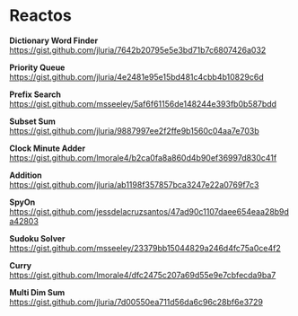 # Reactos
**Dictionary Word Finder** https://gist.github.com/jluria/7642b20795e5e3bd71b7c6807426a032

**Priority Queue** https://gist.github.com/jluria/4e2481e95e15bd481c4cbb4b10829c6d

**Prefix Search** https://gist.github.com/msseeley/5af6f61156de148244e393fb0b587bdd

**Subset Sum** https://gist.github.com/jluria/9887997ee2f2ffe9b1560c04aa7e703b

**Clock Minute Adder** https://gist.github.com/lmorale4/b2ca0fa8a860d4b90ef36997d830c41f

**Addition** https://gist.github.com/jluria/ab1198f357857bca3247e22a0769f7c3

**SpyOn** https://gist.github.com/jessdelacruzsantos/47ad90c1107daee654eaa28b9da42803

**Sudoku Solver** https://gist.github.com/msseeley/23379bb15044829a246d4fc75a0ce4f2

**Curry** https://gist.github.com/lmorale4/dfc2475c207a69d55e9e7cbfecda9ba7

**Multi Dim Sum** https://gist.github.com/jluria/7d00550ea711d56da6c96c28bf6e3729
